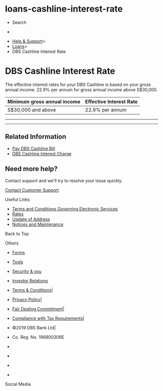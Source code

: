# loans-cashline-interest-rate

[](https://www.dbs.com.sg)

  * Search 

  * 


[](https://www.dbs.com.sg/personal/default.page) [](https://www.dbs.com.sg/personal/support/loans-cashline-interest-rate.html)

  * [Help & Support](https://www.dbs.com.sg/personal/support/home.html)>
  * [Loans](https://www.dbs.com.sg/personal/support/loans-product.html)>
  * DBS Cashline Interest Rate



# DBS Cashline Interest Rate

The effective interest rates for your DBS Cashline is based on your gross annual income. 22.9% per annum for gross annual income above S$30,000.

Minimum gross annual income | Effective Interest Rate  
---|---  
S$30,000 and above | 22.9% per annum  
  
* * *

* * *

## Related Information

  * [Pay DBS Cashline Bill](https://www.dbs.com.sg/personal/support/loans-cashline-bill-payment.html)
  * [DBS Cashline Interest Charge](https://www.dbs.com.sg/personal/support/loans-cashline-interest-charge.html)



## Need more help?

Contact support and we'll try to resolve your issue quickly.

[Contact Customer Support](https://www.dbs.com.sg/personal/contact-us.page)

Useful Links

  * [Terms and Conditions Governing Electronic Services](https://www.dbs.com.sg/personal/deposits/terms-conditions-electronic-services.page)
  * [Rates](https://www.dbs.com.sg/personal/rates-online/default.page)
  * [Update of Address](https://www.dbs.com.sg/personal/deposits/update-address.page)
  * [Notices and Maintenance](https://www.dbs.com.sg/personal/deposits/maintenance-schedule.page)



Back to Top

Others

  * [Forms](https://www.dbs.com.sg/personal/forms/default.page)
  * [Tools](https://www.dbs.com.sg/personal/calculators/default.page)
  * [Security & you](https://www.dbs.com.sg/personal/deposits/security-and-you/default.page)
  * [Investor Relations](https://www.dbs.com/investor/default.page)



  * [Terms & Conditions](https://www.dbs.com/terms/default.page)|
  * [Privacy Policy](https://www.dbs.com/privacy/default.page)|
  * [Fair Dealing Commitment](https://www.dbs.com/fairdealing/default.page)|
  * [Compliance with Tax Requirements](https://www.dbs.com.sg/personal/compliance-tax-requirements/index.html)|
  * ©2019 DBS Bank Ltd|
  * Co. Reg. No. 196800306E



  * [](https://www.facebook.com/dbs.sg)
  * [](https://twitter.com/dbsbank)
  * [](https://www.linkedin.com/company/dbs-bank)
  * [](https://www.youtube.com/dbs)



Social Media
